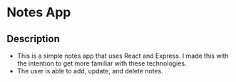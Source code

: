 <h1>Notes App </h1>

<h2>Description</h2>
<ul>
  <li>This is a simple notes app that uses React and Express. I made this with the intention to get more familiar with these technologies.</li>
  <li>The user is able to add, update, and delete notes.</li>
</ul>


